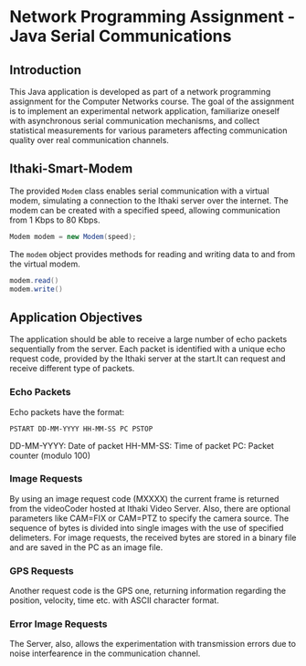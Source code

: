 # Network Programming Assignment - Java Serial Communications

## Introduction
This Java application is developed as part of a network programming assignment for the Computer Networks course. The goal of the assignment is to implement an experimental network application, familiarize oneself with asynchronous serial communication mechanisms, and collect statistical measurements for various parameters affecting communication quality over real communication channels.

## Ithaki-Smart-Modem
The provided `Modem` class enables serial communication with a virtual modem, simulating a connection to the Ithaki server over the internet. The modem can be created with a specified speed, allowing communication from 1 Kbps to 80 Kbps.

```java
Modem modem = new Modem(speed);
```

The `modem` object provides methods for reading and writing data to and from the virtual modem.
```java
modem.read()
modem.write()
```

## Application Objectives 
The application should be able to receive a large number of echo packets sequentially from the server. Each packet is identified with a unique echo request code, provided by the Ithaki server at the start.It can request and receive different type of packets.

### Echo Packets
Echo packets have the format:
```
PSTART DD-MM-YYYY HH-MM-SS PC PSTOP
```
DD-MM-YYYY: Date of packet
HH-MM-SS: Time of packet
PC: Packet counter (modulo 100)

### Image Requests
By using an image request code (MXXXX) the current frame is returned from the videoCoder hosted at Ithaki Video Server. Also, there are optional parameters like CAM=FIX or CAM=PTZ to specify the camera source.
The sequence of bytes is divided into single images with the use of specified delimeters.
For image requests, the received bytes are stored in a binary file and are saved in the PC as an image file.

### GPS Requests

Another request code is the GPS one, returning information regarding the position, velocity, time etc. with ASCII character format. 

### Error Image Requests 

The Server, also, allows the experimentation with transmission errors due to noise interfearence in the communication channel.






